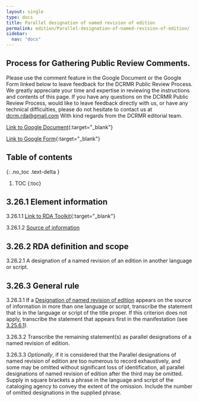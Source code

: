 ```yaml
---
layout: single
type: docs
title: Parallel designation of named revision of edition
permalink: edition/Parallel-designation-of-named-revision-of-edition/
sidebar:
  nav: "docs"
---
```


## Process for Gathering Public Review Comments.
Please use the comment feature in the Google Document or the Google Form linked below to leave feedback for the DCRMR Public Review Process.  We greatly appreciate your time and expertise in reviewing the instructions and contents of this page.  If you have any questions on the DCRMR Public Review Process, would like to leave feedback directly with us, or have any technical difficulties, please do not hesitate to contact us at dcrm.rda@gmail.com  With kind regards from the DCRMR editorial team.

[Link to Google Document](https://docs.google.com/document/d/1MCDxSaol0OHxCF7RokUVPnTXUhYRHUiGu2KrGPm_2Nc/edit){:target="_blank"}

[Link to Google Form](https://docs.google.com/forms/d/e/1FAIpQLSdNtJkbY1mngdTcvCoB7zZcpaIuuKHvlbyiidP-QunDy14VcQ/viewform){:target="_blank"}

## Table of contents
{: .no_toc .text-delta }

1. TOC
{:toc}

## 3.26.1 Element information

<a name="3.26.1.1">3.26.1.1</a> [Link to RDA Toolkit](https://beta.rdatoolkit.org/Content/Index?externalId=en-US_ala-3dbd5b02-c467-3f3e-80e3-9bf3221a9dbf){:target="_blank"}

<a name="3.26.1.2">3.26.1.2</a> [Source of information](/DCRMR/edition/)

## 3.26.2 RDA definition and scope

<a name="3.26.2.1">3.26.2.1</a> A designation of a named revision of an edition in another language or script.

## 3.26.3 General rule

<a name="3.26.3.1">3.26.3.1</a> If a [Designation of named revision of edition](/DCRMR/edition/Designation-of-named-revision-of-edition/) appears on the source of information in more than one language or script, transcribe the statement that is in the language or script of the title proper. If this criterion does not apply, transcribe the statement that appears first in the manifestation (see [3.25.6.1](/DCRMR/edition/Designation-of-named-revision-of-edition/#3.25.6.1)).

<a name="3.26.3.2">3.26.3.2</a> Transcribe the remaining statement(s) as parallel designations of a named revision of edition.

<a name="3.26.3.3">3.26.3.3</a> *Optionally*, if it is considered that the Parallel designations of named revision of edition are too numerous to record exhaustively, and some may be omitted without significant loss of identification, all parallel designations of named revision of edition after the third may be omitted. Supply in square brackets a phrase in the language and script of the cataloging agency to convey the extent of the omission. Include the number of omitted designations in the supplied phrase.